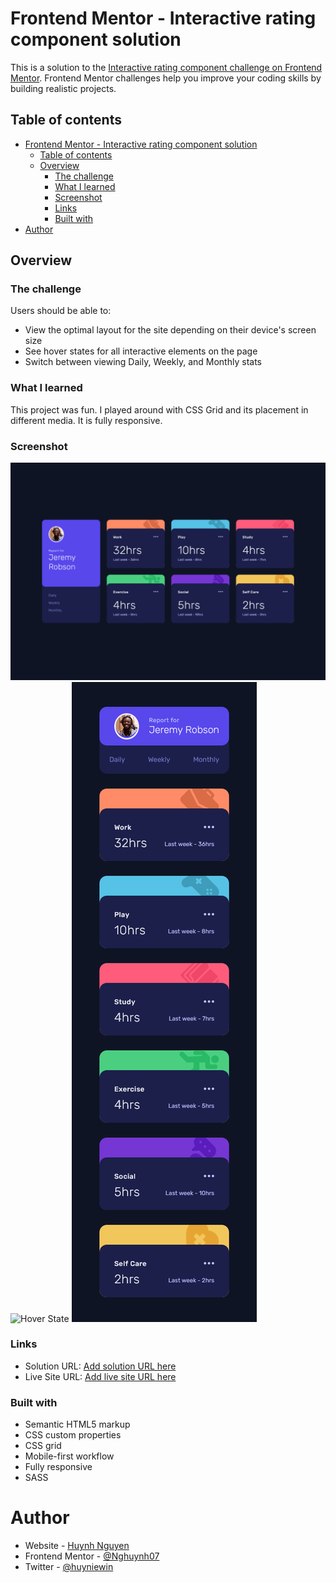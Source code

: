 # Frontend Mentor - Interactive rating component solution

This is a solution to the [Interactive rating component challenge on Frontend Mentor](https://www.frontendmentor.io/challenges/interactive-rating-component-koxpeBUmI). Frontend Mentor challenges help you improve your coding skills by building realistic projects.

## Table of contents

- [Frontend Mentor - Interactive rating component solution](#frontend-mentor---interactive-rating-component-solution)
  - [Table of contents](#table-of-contents)
  - [Overview](#overview)
    - [The challenge](#the-challenge)
    - [What I learned](#what-i-learned)
    - [Screenshot](#screenshot)
    - [Links](#links)
    - [Built with](#built-with)
- [Author](#author)

## Overview

### The challenge

Users should be able to:

- View the optimal layout for the site depending on their device's screen size
- See hover states for all interactive elements on the page
- Switch between viewing Daily, Weekly, and Monthly stats

### What I learned

This project was fun. I played around with CSS Grid and its placement in different media. It is fully responsive.

### Screenshot

![Desktop](solution_images/desktop.png)
![Hover State](solution_images/hover-states.png)
![Mobile](solution_images/mobile.png)

### Links

- Solution URL: [Add solution URL here](https://github.com/Nghuynh07/3-column-preview-card-component)
- Live Site URL: [Add live site URL here](https://6268d9933f323459f88242f7--glowing-strudel-c28f1b.netlify.app/)

### Built with

- Semantic HTML5 markup
- CSS custom properties
- CSS grid
- Mobile-first workflow
- Fully responsive
- SASS

# Author

- Website - [Huynh Nguyen](https://huynhtn.com/)
- Frontend Mentor - [@Nghuynh07](https://www.frontendmentor.io/profile/Nghuynh07)
- Twitter - [@huyniewin](https://twitter.com/huyniewin)
